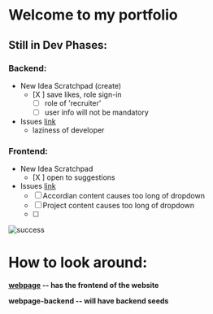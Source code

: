 # Welcome to my portfolio

## Still in Dev Phases:

### Backend:
  - New Idea Scratchpad (create)
    - [X ] save likes, role sign-in
      - [ ] role of 'recruiter'
      - [ ] user info will not be mandatory
  - Issues [link](https://github.com/fletchulence/myPortfolio/issues)
    - laziness of developer
### Frontend:
  - New Idea Scratchpad
    - [X ] open to suggestions
  - Issues [link](https://github.com/fletchulence/myPortfolio/issues)
    - [ ] Accordian content causes too long of dropdown
    - [ ] Project content causes too long of dropdown
    - [ ] 

  

<img alt="success" src="https://img.shields.io/badge/build-success-brightgreen">


# How to look around:

  **[webpage](https://github.com/fletchulence/myPortfolio/tree/main/webpage) -- has the frontend of the website**
  
  **webpage-backend -- will have backend seeds**
